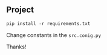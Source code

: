 ## Project

```python
pip install -r requirements.txt
```

Change constants in the `src.conig.py`


Thanks!